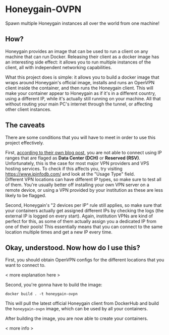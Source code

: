 # Honeygain-OVPN

Spawn multiple Honeygain instances all over the world from one machine!

## How?
Honeygain provides an image that can be used to run a client on any machine that can run Docker.
Releasing their client as a docker image has an interesting side effect: it allows you to run multiple instances
of the client, all with independent networking capabilities.

What this project does is simple: it allows you to build a docker image that wraps around Honeygain's official image,
installs and runs an OpenVPN client inside the container, and then runs the Honeygain client. This will make your
container appear to Honeygain as if it's in a different country, using a different IP, while it's actually still running
on your machine. All that without routing your main PC's internet through the tunnel, or affecting other client instances.

## The caveats

There are some conditions that you will have to meet in order to use this project effectively.

First, [according to their own blog post](https://honeygain.zendesk.com/hc/en-us/articles/360011078760-Error-Unusable-network),
you are not able to connect using IP ranges that are flaged as **Data Center (DCH)** or **Reserved (RSV)**. Unfortunately,
this is the case for most major VPN providers and VPS hosting services. To check if this affects you, try visiting https://www.ipinfodb.com/
and look at the "Usage Type" field.
<br>
Different VPN locations can have different IP types, so make sure to test all of them. You're usually better off installing your
own VPN server on a remote device, or using a VPN provided by your institution as these are less likely to be flagged.

Second, Honeygain's "2 devices per IP" rule still applies, so make sure that your containers actually get assigned different IPs by
checking the logs (the external IP is logged on every start).
Again, institution VPNs are kind of perfect for this, as some of them actually assign you a dedicated IP from one of their pools!
This essentially means that you can connect to the same location multiple times and get a new IP every time.

## Okay, understood. Now how do I use this?

First, you should obtain OpenVPN configs for the different locations that you want to connect to.

< more explanation here >

Second, you're gonna have to build the image:
```shell
docker build . -t honeygain-ovpn
```

This will pull the latest official Honeygain client from DockerHub and build the `honeygain-ovpn` image, which can be used by
all your containers.

After building the image, you are now able to create your containers.

< more info >
